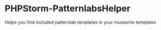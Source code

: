 # PHPStorm-PatternlabsHelper
Helps you find included patternlab templates in your mustache templates

